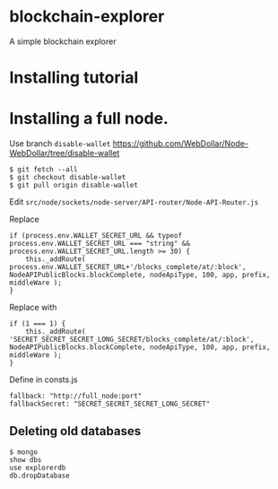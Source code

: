 # blockchain-explorer
A simple blockchain explorer

# Installing tutorial

# Installing a full node. 

Use branch `disable-wallet` https://github.com/WebDollar/Node-WebDollar/tree/disable-wallet

    $ git fetch --all
    $ git checkout disable-wallet
    $ git pull origin disable-wallet

Edit `src/node/sockets/node-server/API-router/Node-API-Router.js`

Replace

    if (process.env.WALLET_SECRET_URL && typeof process.env.WALLET_SECRET_URL === "string" && process.env.WALLET_SECRET_URL.length >= 30) {
        this._addRoute( process.env.WALLET_SECRET_URL+'/blocks_complete/at/:block', NodeAPIPublicBlocks.blockComplete, nodeApiType, 100, app, prefix, middleWare );
    }
    
Replace with 

    if (1 === 1) {
        this._addRoute( 'SECRET_SECRET_SECRET_LONG_SECRET/blocks_complete/at/:block', NodeAPIPublicBlocks.blockComplete, nodeApiType, 100, app, prefix, middleWare );
    }

Define in consts.js 
    
    fallback: "http://full_node:port"
    fallbackSecret: "SECRET_SECRET_SECRET_LONG_SECRET"    


## Deleting old databases


    $ mongo
    show dbs
    use explorerdb
    db.dropDatabase


## 
